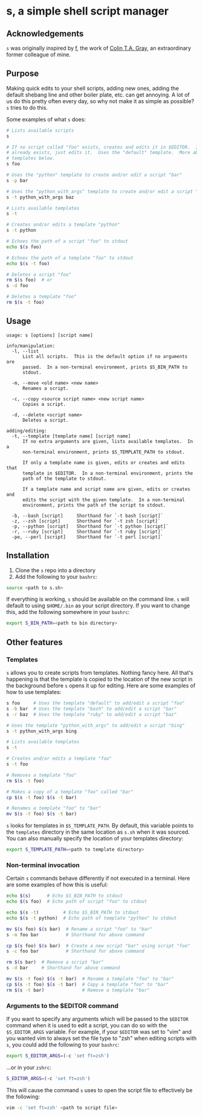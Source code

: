 # s, a simple shell script manager

## Acknowledgements

`s` was originally inspired by [f](https://github.com/colinta/f), the work of
[Colin T.A. Gray](http://colinta.com), an extraordinary former colleague of
mine.

## Purpose

Making quick edits to your shell scripts, adding new ones, adding the default
shebang line and other boiler plate, etc. can get annoying.  A lot of us do
this pretty often every day, so why not make it as simple as possible?  `s`
tries to do this.

Some examples of what `s` does:

```bash
# Lists available scripts
s

# If no script called "foo" exists, creates and edits it in $EDITOR.  If "foo"
# already exists, just edits it.  Uses the "default" template.  More about
# templates below.
s foo

# Uses the "python" template to create and/or edit a script "bar"
s -p bar

# Uses the "python_with_args" template to create and/or edit a script "baz"
s -t python_with_args baz

# Lists available templates
s -t

# Creates and/or edits a template "python"
s -t python

# Echoes the path of a script "foo" to stdout
echo $(s foo)

# Echoes the path of a template "foo" to stdout
echo $(s -t foo)

# Deletes a script "foo"
rm $(s foo)  # or
s -d foo

# Deletes a template "foo"
rm $(s -t foo)
```

## Usage

    usage: s [options] [script name]

    info/manipulation:
      -l, --list
          List all scripts.  This is the default option if no arguments are
          passed.  In a non-terminal environment, prints $S_BIN_PATH to
          stdout.

      -m, --move <old name> <new name>
          Renames a script.

      -c, --copy <source script name> <new script name>
          Copies a script.

      -d, --delete <script name>
          Deletes a script.

    adding/editing:
      -t, --template [template name] [script name]
          If no extra arguments are given, lists available templates.  In a
          non-terminal environment, prints $S_TEMPLATE_PATH to stdout.

          If only a template name is given, edits or creates and edits that
          template in $EDITOR.  In a non-terminal environment, prints the
          path of the template to stdout.

          If a template name and script name are given, edits or creates and
          edits the script with the given template.  In a non-terminal
          environment, prints the path of the script to stdout.

      -b, --bash [script]     Shorthand for `-t bash [script]`
      -z, --zsh [script]      Shorthand for `-t zsh [script]`
      -p, --python [script]   Shorthand for `-t python [script]`
      -r, --ruby [script]     Shorthand for `-t ruby [script]`
      -pe, --perl [script]    Shorthand for `-t perl [script]`

## Installation

1. Clone the `s` repo into a directory
2. Add the following to your `bashrc`:

```bash
source <path to s.sh>
```

If everything is working, `s` should be available on the command line.  `s`
will default to using `$HOME/.bin` as your script directory.  If you want to
change this, add the following somewhere in your `bashrc`:

```bash
export S_BIN_PATH=<path to bin directory>
```

## Other features

### Templates

`s` allows you to create scripts from templates.  Nothing fancy here.  All
that's happening is that the template is copied to the location of the new
script in the background before `s` opens it up for editing.  Here are some
examples of how to use templates:

```bash
s foo     # Uses the template "default" to add/edit a script "foo"
s -b bar  # Uses the template "bash" to add/edit a script "bar"
s -r baz  # Uses the template "ruby" to add/edit a script "baz"

# Uses the template "python_with_args" to add/edit a script "bing"
s -t python_with_args bing

# Lists available templates
s -t

# Creates and/or edits a template "foo"
s -t foo

# Removes a template "foo"
rm $(s -t foo)

# Makes a copy of a template "foo" called "bar"
cp $(s -t foo) $(s -t bar)

# Renames a template "foo" to "bar"
mv $(s -t foo) $(s -t bar)
```

`s` looks for templates in `$S_TEMPLATE_PATH`.  By default, this variable
points to the `templates` directory in the same location as `s.sh` when it was
sourced.  You can also manually specify the location of your templates
directory:

```bash
export S_TEMPLATE_PATH=<path to template directory>
```

### Non-terminal invocation

Certain `s` commands behave differently if not executed in a terminal.  Here are
some examples of how this is useful:

```bash
echo $(s)      # Echo $S_BIN_PATH to stdout
echo $(s foo)  # Echo path of script "foo" to stdout

echo $(s -t)         # Echo $S_BIN_PATH to stdout
echo $(s -t python)  # Echo path of template "python" to stdout

mv $(s foo) $(s bar)  # Rename a script "foo" to "bar"
s -m foo bar          # Shorthand for above command

cp $(s foo) $(s bar)  # Create a new script "bar" using script "foo"
s -c foo bar          # Shorthand for above command

rm $(s bar)  # Remove a script "bar"
s -d bar     # Shorthand for above command

mv $(s -t foo) $(s -t bar)  # Rename a template "foo" to "bar"
cp $(s -t foo) $(s -t bar)  # Copy a template "foo" to "bar"
rm $(s -t bar)              # Remove a template "bar"
```

### Arguments to the $EDITOR command

If you want to specify any arguments which will be passed to the `$EDITOR`
command when it is used to edit a script, you can do so with the
`$S_EDITOR_ARGS` variable.  For example, if your `$EDITOR` was set to "vim" and
you wanted vim to always set the file type to "zsh" when editing scripts with
`s`, you could add the following to your `bashrc`:

```bash
export S_EDITOR_ARGS=(-c 'set ft=zsh')
```

...or in your `zshrc`:

```bash
S_EDITOR_ARGS=(-c 'set ft=zsh')
```

This will cause the command `s` uses to open the script file to effectively be
the following:

```bash
vim -c 'set ft=zsh' <path to script file>
```
